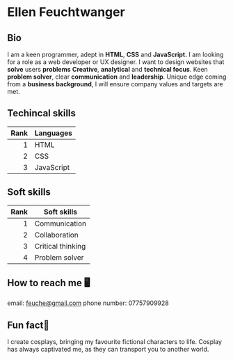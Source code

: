 # Ellen Feuchtwanger

## Bio
I am a keen programmer, adept in **HTML**, **CSS** and **JavaScript.**
I am looking for a role as a web developer or UX designer.
I want to design websites that **solve** users **problems**
**Creative**, **analytical** and **technical focus**.
Keen **problem solver**, clear **communication** and **leadership**.
Unique edge coming from a **business background**, I will ensure company values and targets are met.

## Techincal skills
| Rank | Languages     |
|-----:|---------------|
|     1| HTML          |
|     2| CSS           |
|     3| JavaScript    |

## Soft skills
| Rank | Soft skills       |
|-----:|-------------------|
|     1| Communication     |
|     2| Collaboration     |
|     3| Critical thinking |
|     4| Problem solver    |

## How to reach me 🖥️
email: feuche@gmail.com
phone number: 07757909928

## Fun fact🎨
I create cosplays, bringing my favourite fictional characters to life. Cosplay has always captivated me, as they can transport you to another world.


